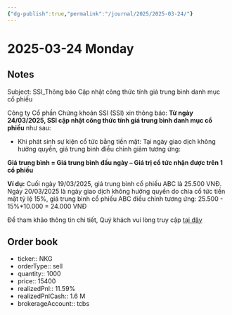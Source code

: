 ```yaml
---
{"dg-publish":true,"permalink":"/journal/2025/2025-03-24/"}
---
```


# 2025-03-24 Monday

## Notes

Subject: SSI_Thông báo Cập nhật công thức tính giá trung bình danh mục cổ phiếu

Công ty Cổ phần Chứng khoán SSI (SSI) xin thông báo: **Từ ngày 24/03/2025, SSI cập nhật công thức tính giá trung bình danh mục cổ phiếu** như sau:

- Khi phát sinh sự kiện cổ tức bằng tiền mặt: Tại ngày giao dịch không hưởng quyền, giá trung bình điều chỉnh giảm tương ứng:

**Giá trung bình = Giá trung bình đầu ngày – Giá trị cổ tức nhận được trên 1 cổ phiếu**

**Ví dụ:** Cuối ngày 19/03/2025, giá trung bình cổ phiếu ABC là 25.500 VNĐ. Ngày 20/03/2025 là ngày giao dịch không hưởng quyền do chia cổ tức tiền mặt tỷ lệ 15%, giá trung bình cổ phiếu ABC điều chỉnh tương ứng: 25.500 - 15%*10.000 = 24.000 VNĐ

Để tham khảo thông tin chi tiết, Quý khách vui lòng truy cập [tại đây](https://www.ssi.com.vn/khach-hang-ca-nhan/co-phieu-faq)

## Order book

- ticker:: NKG
- orderType:: sell
- quantity:: 1000
- price:: 15400
- realizedPnl:: 11.59%
- realizedPnlCash:: 1.6 M
- brokerageAccount:: tcbs
